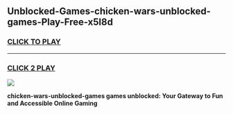 
## Unblocked-Games-chicken-wars-unblocked-games-Play-Free-x5l8d
<h3>
<a href="https://premium76.site?title=chicken-wars-unblocked-games&ref=15A">CLICK TO PLAY</a></h3>
<hr>

<h3>
<a href="https://premium76.site?title=chicken-wars-unblocked-games&ref=15A">CLICK 2 PLAY</a>
  
</h3>

<a href="https://premium76.site?title=chicken-wars-unblocked-games&ref=15A"><img src="https://clearcache.store/games.png"></a>


**chicken-wars-unblocked-games games unblocked: Your Gateway to Fun and Accessible Online Gaming**

